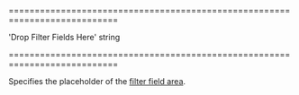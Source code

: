 <!--**
/*-------------------------------------------
    Auto-generated file. Do not modify.
-------------------------------------------

**-->
===========================================================================
<!--default-->'Drop Filter Fields Here'<!--/default-->
<!--type-->string<!--/type-->
===========================================================================

<!--shortDescription-->
Specifies the placeholder of the [filter field area](/Documentation/Guide/Widgets/PivotGrid/Visual_Elements/#Field_Panel).
<!--/shortDescription-->

<!--fullDescription-->

<!--/fullDescription-->